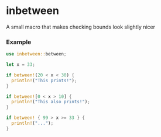 # inbetween

A small macro that makes checking bounds look slightly nicer

### Example

```rust
use inbetween::between;

let x = 33;

if between!(20 < x < 30) {
  println!("This prints!");
}

if between![0 < x > 10] {
  println!("This also prints!");
}

if between! { 99 > x >= 33 } {
  println!("...");
}
```
